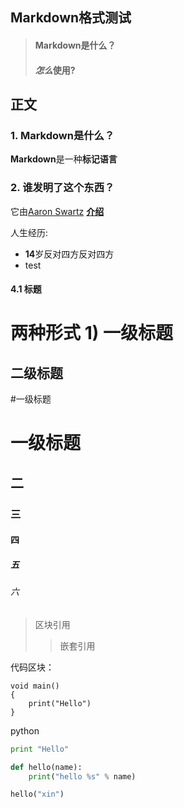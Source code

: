 ## Markdown格式测试
> #### Markdown是什么？
> #### *怎么*使用?

## 正文
### 1. Markdown是什么？
**Markdown**是一种**标记语言**

### 2. 谁发明了这个东西？
它由[Aaron Swartz](http://www.aaronsw.com/)
[**介绍**](www.163.com)

人生经历:
+ **14**岁反对四方反对四方
+ test

#### 4.1 标题
两种形式
1)
一级标题
================
二级标题
----------------

#一级标题
# 一级标题
## 二
### 三
#### 四
##### 五
###### 六

>区块引用
>>嵌套引用

代码区块：

    void main()
    {
        print("Hello")
    }

python
```python
print "Hello"
```

```python
def hello(name):
    print("hello %s" % name)

hello("xin")
```
